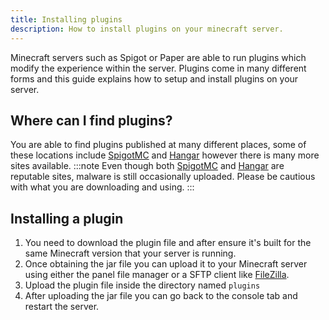 ```yaml
---
title: Installing plugins
description: How to install plugins on your minecraft server.
---
```

Minecraft servers such as Spigot or Paper are able to run plugins which modify the experience within the server. Plugins come in many different forms and this guide explains how to setup and install plugins on your server.

## Where can I find plugins?
You are able to find plugins published at many different places, some of these locations include [SpigotMC](https://www.spigotmc.org/) and [Hangar](https://hangar.papermc.io/) however there is many more sites available.
:::note
Even though both [SpigotMC](https://www.spigotmc.org/) and [Hangar](https://hangar.papermc.io/) are reputable sites, malware is still occasionally uploaded. Please be cautious with what you are downloading and using.
:::

## Installing a plugin
1. You need to download the plugin file and after ensure it's built for the same Minecraft version that your  server is running.
2. Once obtaining the jar file you can upload it to your Minecraft server using either the panel file manager or a SFTP client like [FileZilla](/general/using-sftp).
3. Upload the plugin file inside the directory named `plugins`
4. After uploading the jar file you can go back to the console tab and restart the server.